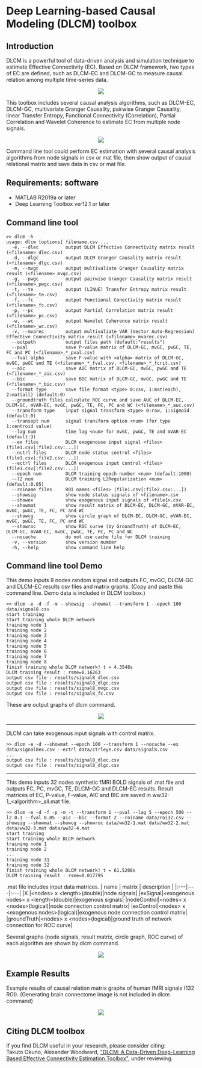 # Deep Learning-based Causal Modeling (DLCM) toolbox

## Introduction
DLCM is a powerful tool of data-driven analysis and simulation technique to estimate Effective Connectivity (EC).
Based on DLCM framework, two types of EC are defined, such as DLCM-EC and DLCM-GC to measure causal relation among multiple time-series data.
<div align="center">
<img src="data/figure1.jpg">
</div>

This toolbox includes several causal analysis algorithms, such as DLCM-EC, DLCM-GC, multivariate Granger Causality, pairwise Granger Causality,
linear Transfer Entropy, Functional Connectivity (Correlation), Partial Correlation and Wavelet Coherence to estimate EC from multiple node signals.
<div align="center">
<img src="data/figure3b.jpg">
</div>

Command line tool could perform EC estimation with several causal analysis algorithms from node signals in csv or mat file,
then show output of causal relational matrix and save data in csv or mat file.

## Requirements: software
* MATLAB R2019a or later
* Deep Learning Toolbox ver12.1 or later

## Command line tool
~~~
>> dlcm -h
usage: dlcm [options] filename.csv ...
  -e, --dlec          output DLCM Effective Connectivity matrix result (<filename>_dlec.csv)
  -d, --dlgc          output DLCM Granger Causality matrix result (<filename>_dlgc.csv)
  -m, --mvgc          output multivaliate Granger Causality matrix result (<filename>_mvgc.csv)
  -g, --pwgc          output pairwise Granger Causality matrix result (<filename>_pwgc.csv)
  -t, --te            output (LINUE) Transfer Entropy matrix result (<filename>_te.csv)
  -f, --fc            output Functional Conectivity matrix result (<filename>_fc.csv)
  -p, --pc            output Partial Correlation matrix result (<filename>_pc.csv)
  -w, --wc            output Wavelet Coherence matrix result (<filename>_wc.csv)
  -v, --mvarec        output multivaliate VAR (Vector Auto-Regression) Effective Connectivity matrix result (<filename>_mvarec.csv)
  --outpath           output files path (default:"results")
  --pval              save P-value matrix of DLCM-GC, mvGC, pwGC, TE, FC and PC (<filename>_*_pval.csv)
  --fval alpha        save F-value with <alpha> matrix of DLCM-GC, mvGC, pwGC and TE (<filename>_*_fval.csv, <filename>_*_fcrit.csv)
  --aic               save AIC matrix of DLCM-GC, mvGC, pwGC and TE (<filename>_*_aic.csv)
  --bic               save BIC matrix of DLCM-GC, mvGC, pwGC and TE (<filename>_*_bic.csv)
  --format type       save file format <type> 0:csv, 1:mat(each), 2:mat(all) (default:0)
  --groundtruth files calculate ROC curve and save AUC of DLCM-EC, DLCM-GC, mVAR-EC, mvGC, pwGC, TE, FC, PC and WC (<filename>_*_auc.csv)
  --transform type    input signal transform <type> 0:raw, 1:sigmoid (default:0)
  --transopt num      signal transform option <num> (for type 1:centroid value)
  --lag num           time lag <num> for mvGC, pwGC, TE and mVAR-EC (default:3)
  --ex files          DLCM exogenouse input signal <files> (file1.csv[:file2.csv:...])
  --nctrl files       DLCM node status control <files> (file1.csv[:file2.csv:...])
  --ectrl files       DLCM exogenous input control <files> (file1.csv[:file2.csv:...])
  --epoch num         DLCM training epoch number <num> (default:1000)
  --l2 num            DLCM training L2Regularization <num> (default:0.05)
  --roiname files     ROI names <files> (file1.csv[:file2.csv:...])
  --showsig           show node status signals of <filename>.csv
  --showex            show exogenous input signals of <file1>.csv
  --showmat           show result matrix of DLCM-EC, DLCM-GC, mVAR-EC, mvGC, pwGC, TE, FC, PC and WC
  --showcg            show circle graph of DLCM-EC, DLCM-GC, mVAR-EC, mvGC, pwGC, TE, FC, PC and WC
  --showroc           show ROC curve (by GroundTruth) of DLCM-EC, DLCM-GC, mVAR-EC, mvGC, pwGC, TE, FC, PC and WC
  --nocache           do not use cache file for DLCM training
  -v, --version       show version number
  -h, --help          show command line help
~~~

## Command line tool Demo
This demo inputs 8 nodes random signal and outputs FC, mvGC, DLCM-GC and DLCM-EC results csv files and matrix graphs.
(Copy and paste this command line. Demo data is included in DLCM toolbox.)
~~~
>> dlcm -e -d -f -m --showsig --showmat --transform 1 --epoch 100 data/signal8.csv
start training
start training whole DLCM network
training node 1
training node 2
training node 3
training node 4
training node 5
training node 6
training node 7
training node 8
finish training whole DLCM network! t = 4.3548s
DLCM training result : rsme=0.16263
output csv file : results/signal8_dlec.csv
output csv file : results/signal8_dlgc.csv
output csv file : results/signal8_mvgc.csv
output csv file : results/signal8_fc.csv
~~~
These are output graphs of dlcm command.
<div align="center">
<img src="data/rdmfig1.jpg">
</div>

___
DLCM can take exogenous input signals with control matrix.
~~~
>> dlcm -e -d --showmat --epoch 100 --transform 1 --nocache --ex data/signal8ex.csv --ectrl data/ctrleye.csv data/signal8.csv
...
output csv file : results/signal8_dlec.csv
output csv file : results/signal8_dlgc.csv
~~~
___
This demo inputs 32 nodes synthetic fMRI BOLD signals of .mat file and outputs FC, PC, mvGC, TE, DLCM-GC and DLCM-EC results.
Result matrices of EC, P-value, F-value, AIC and BIC are saved in ww32-1_&lt;algorithm&gt;_all.mat file.
~~~
>> dlcm -e -d -f -p -m -t --transform 1 --pval --lag 5 --epoch 500 --l2 0.1 --fval 0.05 --aic --bic --format 2 --roiname data/roi32.csv --showsig --showmat --showcg --showroc data/ww32-1.mat data/ww32-2.mat data/ww32-3.mat data/ww32-4.mat
start training
start training whole DLCM network
training node 1
training node 2
...
training node 31
training node 32
finish training whole DLCM network! t = 61.5208s
DLCM training result : rsme=0.017795
~~~
.mat file includes input data matrices.
| name | matrix | description |
|:---|:---|:---|
|X |&lt;nodes&gt; x &lt;length&gt;(double)|node signals|
|exSignal|&lt;exogenous nodes&gt; x &lt;length&gt;(double)|exogenous signals|
|nodeControl|&lt;nodes&gt; x &lt;nodes&gt;(logical)|node connection control matrix|
|exControl|&lt;nodes&gt; x &lt;exogenous nodes&gt;(logical)|exogenous node connection control matrix|
|groundTruth|&lt;nodes&gt; x &lt;nodes&gt;(logical)|ground truth of network connection for ROC curve|

Several graphs (node signals, result matrix, circle graph, ROC curve) of each algorithm are shown by dlcm command.
<div align="center">
<img src="data/rdmfig2.jpg">
</div>

## Example Results
Example results of causal relation matrix graphs of human fMRI signals (132 ROI).
(Generating brain connectome image is not included in dlcm command)
<div align="center">
<img src="data/figure9b.jpg">
</div>

## Citing DLCM toolbox
If you find DLCM useful in your research, please consider citing:  
Takuto Okuno, Alexander Woodward,
["DLCM: A Data-Driven Deep-Learning Based Effective Connectivity Estimation Toolbox"](https://yahoo.com/), under reviewing.

